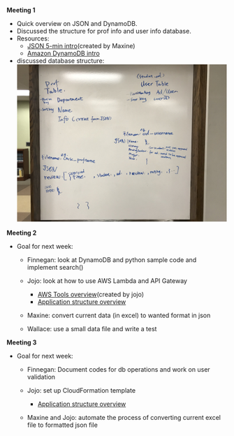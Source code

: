 **Meeting 1** 
* Quick overview on JSON and DynamoDB.
* Discussed the structure for prof info and user info database.
* Resources: 
  * [JSON 5-min intro](https://docs.google.com/presentation/d/1l6bERmrtylATtatmGxAa1xUOZkOZUbaiU2iiZZrjo8c/edit?ts=5c688091#slide=id.g5034fd7afc_0_62)(created by Maxine) 
  * [Amazon DynamoDB intro](https://docs.aws.amazon.com/amazondynamodb/latest/developerguide/Introduction.html)
* discussed database structure: ![Image of database structure outline](/src/images/develop/dbStructure.JPG)


**Meeting 2** 
* Goal for next week: 
  * Finnegan: look at DynamoDB and python sample code and implement search()
  * Jojo: look at how to use AWS Lambda and API Gateway
  
     * [AWS Tools overview](https://docs.google.com/presentation/d/1szOpo6bvL1Q2cBMOJWTefqyIh8H9afO6o_-4gA--0K4/edit?usp=sharing)(created by jojo)
     * [Application structure overview](https://aws.amazon.com/getting-started/projects/build-serverless-web-app-lambda-apigateway-s3-dynamodb-cognito/module-1/)
  * Maxine: convert current data (in excel) to wanted format in json
  * Wallace: use a small data file and write a test

**Meeting 3** 
* Goal for next week: 
  * Finnegan: Document codes for db operations and work on user validation
  * Jojo: set up CloudFormation template 
    
    * [Application structure overview](https://aws.amazon.com/getting-started/projects/build-serverless-web-app-lambda-apigateway-s3-dynamodb-cognito/module-1/)
  * Maxine and Jojo: automate the process of converting current excel file to formatted json file
